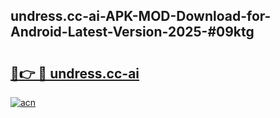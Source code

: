 ## undress.cc-ai-APK-MOD-Download-for-Android-Latest-Version-2025-#09ktg

# <h2><a href="https://bedroomkl.my?title=undress.cc-ai&ref=20M">🔗👉 🔴 undress.cc-ai</a></h2>

[![acn](https://github.com/user-attachments/assets/0f9c940e-d8b0-45ae-aac7-cd30a18b3e1c)](https://bedroomkl.my?title=undress.cc-ai&ref=20M)

